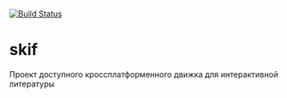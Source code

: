 [![Build Status](https://travis-ci.org/alastochkinheroku/skif.svg?branch=master)](https://travis-ci.org/alastochkinheroku/skif)
# skif
Проект доступного кроссплатформенного движка для интерактивной литературы
